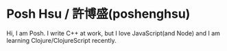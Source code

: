 # Posh Hsu / 許博盛(poshenghsu)

Hi, I am Posh. I write C++ at work, but I love JavaScript(and Node)
and I am learning Clojure/ClojureScript recently.
